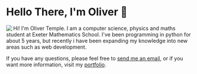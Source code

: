 # Hello There, I'm Oliver 👋

<img align="left" src="https://github-readme-stats.vercel.app/api?username=olivertemple&show_icons=true&hide_border=true&&count_private=true&title_color=2E4359&icon_color=F05454&text_color=222831"/>
Hi! I'm Oliver Temple. I am a computer science, physics and maths student at Exeter Mathematics School. I've been programming in python for about 5 years, but recently i have been expanding my knowledge into new areas such as web development.

If you have any questions, please feel free to [send me an email](mailto:oliver.temple.dev@gmail.com), or if you want more information, visit my [portfolio](https://olivertemple.dev).

<br>

<br>

<!-- <img src="https://github-readme-stats.vercel.app/api/top-langs/?username=olivertemple"> -->


<!--<img src="https://github-readme-stats.vercel.app/api/wakatime?username=olivertemple">-->



